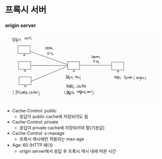 # 프록시 서버 

### origin server

![프록시캐시](.\프록시캐시.jpg)

- Cache-Control: public
  - 응답이 public cache에 저장되어도 됨
- Cache-Control: private
  - 응답이 private cache에 저장되어야 함(기본값)
- Cache-Control: s-maxage
  - 프록시 캐시에만 적용되는 max-age
- Age: 60 (HTTP 헤더)
  - origin server에서 응답 후 프록시 캐시 내에 머문 시간
